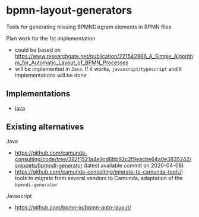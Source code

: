 # bpmn-layout-generators

Tools for generating missing BPMNDiagram elements in BPMN files

Plan work for the 1st implementation
- could be based on https://www.researchgate.net/publication/221542866_A_Simple_Algorithm_for_Automatic_Layout_of_BPMN_Processes
- will be implemented in `Java`. If it works, `javascript`/`typescript` and `R` implementations will be done


## Implementations

- [java](java/README.md)

## Existing alternatives

Java
- https://github.com/camunda-consulting/code/tree/382f1521a4e9cd6bb92c2f9eacbe64a0e3835242/snippets/bpmndi-generator (latest available commit on 2020-04-08)
- https://github.com/camunda-consulting/migrate-to-camunda-tools/: tools to migrate from several vendors to Camunda, adaptation of the `bpmndi-generator`

Javascript
- https://github.com/bpmn-io/bpmn-auto-layout/
